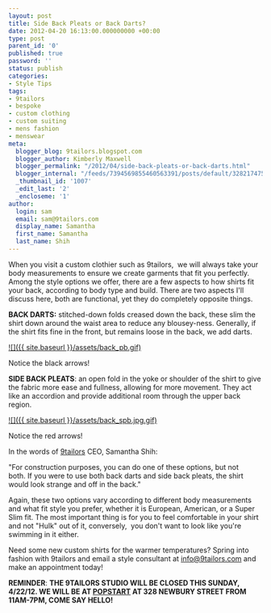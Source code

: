 ```yaml
---
layout: post
title: Side Back Pleats or Back Darts?
date: 2012-04-20 16:13:00.000000000 +00:00
type: post
parent_id: '0'
published: true
password: ''
status: publish
categories:
- Style Tips
tags:
- 9tailors
- bespoke
- custom clothing
- custom suiting
- mens fashion
- menswear
meta:
  blogger_blog: 9tailors.blogspot.com
  blogger_author: Kimberly Maxwell
  blogger_permalink: "/2012/04/side-back-pleats-or-back-darts.html"
  blogger_internal: "/feeds/7394569855460563391/posts/default/328217475528003524"
  _thumbnail_id: '1007'
  _edit_last: '2'
  _encloseme: '1'
author:
  login: sam
  email: sam@9tailors.com
  display_name: Samantha
  first_name: Samantha
  last_name: Shih
---
```

When you visit a custom clothier such as 9tailors,  we will always take your body measurements to ensure we create garments that fit you perfectly. Among the style options we offer, there are a few aspects to how shirts fit your back, according to body type and build. There are two aspects I'll discuss here, both are functional, yet they do completely opposite things.  
  
  
**BACK DARTS:** stitched-down folds creased down the back, these slim the shirt down around the waist area to reduce any blousey-ness. Generally, if the shirt fits fine in the front, but remains loose in the back, we add darts. 

[![]({{ site.baseurl }}/assets/back_pb.gif)](http://4.bp.blogspot.com/-mwcQLyO9cPw/T5GJVwPRUYI/AAAAAAAAAM4/vFKAPS0GlX4/s1600/back_pb.gif)

Notice the black arrows!

**SIDE BACK PLEATS**: an open fold in the yoke or shoulder of the shirt to give the fabric more ease and fullness, allowing for more movement. They act like an accordion and provide additional room through the upper back region.  
  

[![]({{ site.baseurl }}/assets/back_spb.jpg.gif)](http://3.bp.blogspot.com/-uVcyWKx7f9M/T5GJtlVJOvI/AAAAAAAAANA/6yJnI5mG9Ho/s1600/back_spb.jpg.gif)

Notice the red arrows!

  
  
In the words of [9tailors](http://www.9tailors.com/) CEO, Samantha Shih:   
  
  
"For construction purposes, you can do one of these options, but not both. If you were to use both back darts and side back pleats, the shirt would look strange and off in the back."  
  
  
Again, these two options vary according to different body measurements and what fit style you prefer, whether it is European, American, or a Super Slim fit. The most important thing is for you to feel comfortable in your shirt and not "Hulk" out of it, conversely,  you don't want to look like you're swimming in it either.  
  
  
Need some new custom shirts for the warmer temperatures? Spring into fashion with 9tailors and email a style consultant at [info@9tailors.com](mailto:info@9tailors.com) and make an appointment today!  
  
  
  
  
**REMINDER**: **THE 9TAILORS STUDIO WILL BE CLOSED THIS SUNDAY, 4/22/12. WE WILL BE AT [POPSTART](http://popstartboston.com/) AT 328 NEWBURY STREET FROM 11AM-7PM, COME SAY HELLO!**